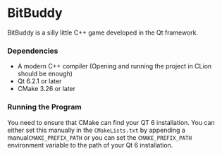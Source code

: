 # BitBuddy

BitBuddy is a silly little C++ game developed in the Qt framework.

### Dependencies

* A modern C++ compiler (Opening and running the project in CLion should be enough)
* Qt 6.2.1 or later
* CMake 3.26 or later

### Running the Program

You need to ensure that CMake can find your QT 6 installation. You can either set this manually in the `CMakeLists.txt`
by appending a manual`CMAKE_PREFIX_PATH` or you can set the `CMAKE_PREFIX_PATH` environment variable to the path of your
Qt 6 installation.

